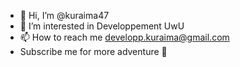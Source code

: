 - 👋 Hi, I’m @kuraima47
- 👀 I’m interested in Developpement UwU
- 📫 How to reach me developp.kuraima@gmail.com
- Subscribe me for more adventure 🫠
